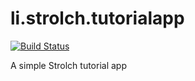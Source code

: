 li.strolch.tutorialapp
======================

[![Build Status](http://jenkins.eitchnet.ch/buildStatus/icon?job=li.strolch.tutorialapp)](http://jenkins.eitchnet.ch/view/strolch/job/li.strolch.tutorialapp/)

A simple Strolch tutorial app
